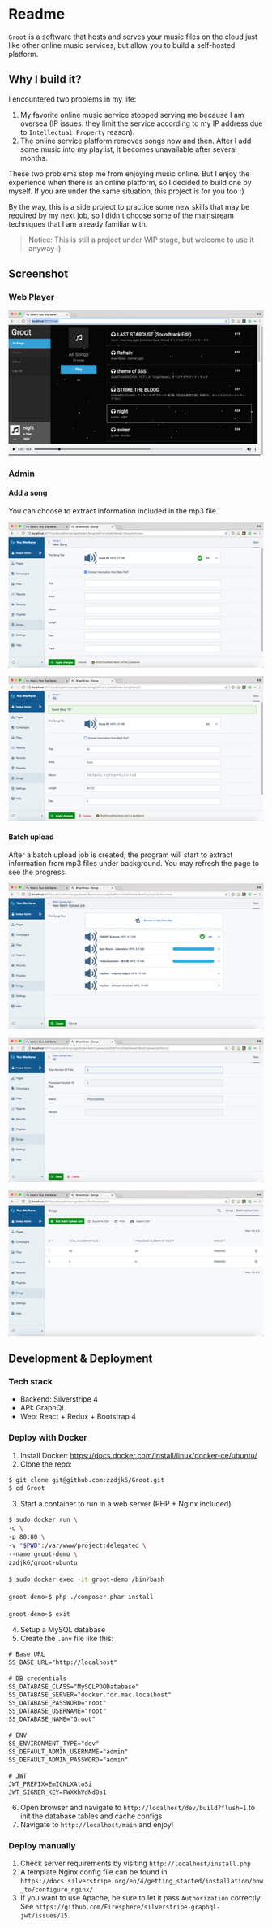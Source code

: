 # Readme

`Groot` is a software that hosts and serves your music files on the cloud just like other online music services, but allow you to build a self-hosted platform.

## Why I build it?

I encountered two problems in my life:

1. My favorite online music service stopped serving me because I am oversea (IP issues: they limit the service according to my IP address due to `Intellectual Property` reason).
2. The online service platform removes songs now and then. After I add some music into my playlist, it becomes unavailable after several months.

These two problems stop me from enjoying music online. But I enjoy the experience when there is an online platform, so I decided to build one by myself. If you are under the same situation, this project is for you too :)

By the way, this is a side project to practice some new skills that may be required by my next job, so I didn't choose some of the mainstream techniques that I am already familiar with. 

> Notice: This is still a project under WIP stage, but welcome to use it anyway :)

## Screenshot

### Web Player

![e3a4002b.png](README.assets/e3a4002b.png)

### Admin

#### Add a song

You can choose to extract information included in the mp3 file.

![24592e56.png](README.assets/24592e56.png)

![eae91ee4.png](README.assets/eae91ee4.png)

#### Batch upload

After a batch upload job is created, the program will start to extract information from mp3 files under background. You may refresh the page to see the progress.

![13e708bd.png](README.assets/13e708bd.png)

![47fd0a46.png](README.assets/47fd0a46.png)

![4e730df9.png](README.assets/4e730df9.png)

## Development & Deployment

### Tech stack

- Backend: Silverstripe 4
- API: GraphQL
- Web: React + Redux + Bootstrap 4

### Deploy with Docker

1. Install Docker: https://docs.docker.com/install/linux/docker-ce/ubuntu/
2. Clone the repo:
```bash
$ git clone git@github.com:zzdjk6/Groot.git
$ cd Groot
```
3. Start a container to run in a web server (PHP + Nginx included)
```bash
$ sudo docker run \
-d \
-p 80:80 \
-v "$PWD":/var/www/project:delegated \
--name groot-demo \
zzdjk6/groot-ubuntu

$ sudo docker exec -it groot-demo /bin/bash

groot-demo>$ php ./composer.phar install

groot-demo>$ exit
```
4. Setup a MySQL database
5. Create the `.env` file like this:
```
# Base URL
SS_BASE_URL="http://localhost"

# DB credentials
SS_DATABASE_CLASS="MySQLPDODatabase"
SS_DATABASE_SERVER="docker.for.mac.localhost"
SS_DATABASE_PASSWORD="root"
SS_DATABASE_USERNAME="root"
SS_DATABASE_NAME="Groot"

# ENV
SS_ENVIRONMENT_TYPE="dev"
SS_DEFAULT_ADMIN_USERNAME="admin"
SS_DEFAULT_ADMIN_PASSWORD="admin"

# JWT
JWT_PREFIX=EmICNLXAtoSi
JWT_SIGNER_KEY=FWXXhVdNd8s1

```
6. Open browser and navigate to `http://localhost/dev/build?flush=1` to init the database tables and cache configs
7. Navigate to `http://localhost/main` and enjoy!

### Deploy manually

1. Check server requirements by visiting `http://localhost/install.php`
2. A template Nginx config file can be found in `https://docs.silverstripe.org/en/4/getting_started/installation/how_to/configure_nginx/` 
3. If you want to use Apache, be sure to let it pass `Authorization` correctly. See `https://github.com/Firesphere/silverstripe-graphql-jwt/issues/15`.